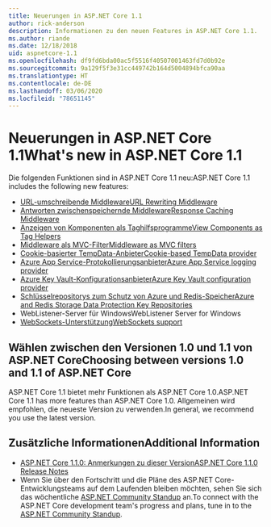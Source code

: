 ```yaml
---
title: Neuerungen in ASP.NET Core 1.1
author: rick-anderson
description: Informationen zu den neuen Features in ASP.NET Core 1.1.
ms.author: riande
ms.date: 12/18/2018
uid: aspnetcore-1.1
ms.openlocfilehash: df9fd6bda00ac5f5516f40507001463fd7d0b92e
ms.sourcegitcommit: 9a129f5f3e31cc449742b164d5004894bfca90aa
ms.translationtype: HT
ms.contentlocale: de-DE
ms.lasthandoff: 03/06/2020
ms.locfileid: "78651145"
---
```

# <a name="whats-new-in-aspnet-core-11"></a><span data-ttu-id="fca94-103">Neuerungen in ASP.NET Core 1.1</span><span class="sxs-lookup"><span data-stu-id="fca94-103">What's new in ASP.NET Core 1.1</span></span>

<span data-ttu-id="fca94-104">Die folgenden Funktionen sind in ASP.NET Core 1.1 neu:</span><span class="sxs-lookup"><span data-stu-id="fca94-104">ASP.NET Core 1.1 includes the following new features:</span></span>

- [<span data-ttu-id="fca94-105">URL-umschreibende Middleware</span><span class="sxs-lookup"><span data-stu-id="fca94-105">URL Rewriting Middleware</span></span>](xref:fundamentals/url-rewriting)
- [<span data-ttu-id="fca94-106">Antworten zwischenspeichernde Middleware</span><span class="sxs-lookup"><span data-stu-id="fca94-106">Response Caching Middleware</span></span>](xref:performance/caching/middleware)
- [<span data-ttu-id="fca94-107">Anzeigen von Komponenten als Taghilfsprogramme</span><span class="sxs-lookup"><span data-stu-id="fca94-107">View Components as Tag Helpers</span></span>](xref:mvc/views/view-components#invoking-a-view-component-as-a-tag-helper)
- [<span data-ttu-id="fca94-108">Middleware als MVC-Filter</span><span class="sxs-lookup"><span data-stu-id="fca94-108">Middleware as MVC filters</span></span>](xref:mvc/controllers/filters#using-middleware-in-the-filter-pipeline)
- [<span data-ttu-id="fca94-109">Cookie-basierter TempData-Anbieter</span><span class="sxs-lookup"><span data-stu-id="fca94-109">Cookie-based TempData provider</span></span>](xref:fundamentals/app-state#tempdata)
- [<span data-ttu-id="fca94-110">Azure App Service-Protokollierungsanbieter</span><span class="sxs-lookup"><span data-stu-id="fca94-110">Azure App Service logging provider</span></span>](xref:fundamentals/logging/index#azure-app-service-provider)
- [<span data-ttu-id="fca94-111">Azure Key Vault-Konfigurationsanbieter</span><span class="sxs-lookup"><span data-stu-id="fca94-111">Azure Key Vault configuration provider</span></span>](xref:security/key-vault-configuration)
- [<span data-ttu-id="fca94-112">Schlüsselrepositorys zum Schutz von Azure und Redis-Speicher</span><span class="sxs-lookup"><span data-stu-id="fca94-112">Azure and Redis Storage Data Protection Key Repositories</span></span>](xref:security/data-protection/implementation/key-storage-providers)
- <span data-ttu-id="fca94-113">WebListener-Server für Windows</span><span class="sxs-lookup"><span data-stu-id="fca94-113">WebListener Server for Windows</span></span>
- [<span data-ttu-id="fca94-114">WebSockets-Unterstützung</span><span class="sxs-lookup"><span data-stu-id="fca94-114">WebSockets support</span></span>](xref:fundamentals/websockets)

## <a name="choosing-between-versions-10-and-11-of-aspnet-core"></a><span data-ttu-id="fca94-115">Wählen zwischen den Versionen 1.0 und 1.1 von ASP.NET Core</span><span class="sxs-lookup"><span data-stu-id="fca94-115">Choosing between versions 1.0 and 1.1 of ASP.NET Core</span></span>

<span data-ttu-id="fca94-116">ASP.NET Core 1.1 bietet mehr Funktionen als ASP.NET Core 1.0.</span><span class="sxs-lookup"><span data-stu-id="fca94-116">ASP.NET Core 1.1 has more features than ASP.NET Core 1.0.</span></span> <span data-ttu-id="fca94-117">Allgemeinen wird empfohlen, die neueste Version zu verwenden.</span><span class="sxs-lookup"><span data-stu-id="fca94-117">In general, we recommend you use the latest version.</span></span>

## <a name="additional-information"></a><span data-ttu-id="fca94-118">Zusätzliche Informationen</span><span class="sxs-lookup"><span data-stu-id="fca94-118">Additional Information</span></span>

- [<span data-ttu-id="fca94-119">ASP.NET Core 1.1.0: Anmerkungen zu dieser Version</span><span class="sxs-lookup"><span data-stu-id="fca94-119">ASP.NET Core 1.1.0 Release Notes</span></span>](https://github.com/dotnet/aspnetcore/releases/tag/1.1.0)
- <span data-ttu-id="fca94-120">Wenn Sie über den Fortschritt und die Pläne des ASP.NET Core-Entwicklungsteams auf dem Laufenden bleiben möchten, sehen Sie sich das wöchentliche [ASP.NET Community Standup](https://live.asp.net/) an.</span><span class="sxs-lookup"><span data-stu-id="fca94-120">To connect with the ASP.NET Core development team's progress and plans, tune in to the [ASP.NET Community Standup](https://live.asp.net/).</span></span>
